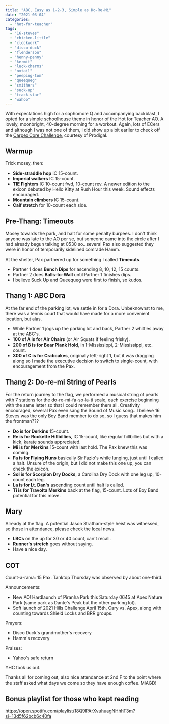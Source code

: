 ```yaml
---
title: "ABC, Easy as 1-2-3, Simple as Do-Re-Mi"
date: "2021-03-04"
categories: 
  - "hot-for-teacher"
tags: 
  - "16-steves"
  - "chicken-little"
  - "clockwork"
  - "disco-duck"
  - "flenderson"
  - "henny-penny"
  - "kermit"
  - "luck-charms"
  - "oxtail"
  - "peeping-tom"
  - "queequeg"
  - "smithers"
  - "suck-up"
  - "track-star"
  - "wahoo"
---
```


With expectations high for a sophomore Q and accompanying backblast, I opted for a simple schoolhouse theme in honor of the Hot for Teacher AO. A lovely, moonbright, 40-degree morning for a workout. Again, lots of ECers and although I was not one of them, I did show up a bit earlier to check off the [Carpex Core Challenge](https://docs.google.com/spreadsheets/d/1y3iN8sOgKgMIEh146kpgnuGVjiJ-umE8ZZHvz_c8cac/edit), courtesy of Prodigal.

## Warmup

Trick mosey, then:

- **Side-straddle hop** IC 15-count.
- **Imperial walkers** IC 15-count.
- **TIE Fighters** IC 10-count fwd, 10-count rev. A newer edition to the exicon debuted by Hello Kitty at Rush Hour this week. Sound effects encouraged.
- **Mountain climbers** IC 15-count.
- **Calf stretch** for 10-count each side.

## Pre-Thang: Timeouts

Mosey towards the park, and halt for some penalty burpees. I don't think anyone was late to the AO per se, but someone came into the circle after I had already begun talking at 0530 so...several Pax also suggested they were in honor of temporarily sidelined comrade Hamm.

At the shelter, Pax partnered up for something I called **Timeouts**.

- Partner 1 does **Bench Dips** for ascending 8, 10, 12, 15 counts.
- Partner 2 does **Balls-to-Wall** until Partner 1 finishes dips.
- I believe Suck Up and Queequeg were first to finish, so kudos.

## Thang 1: ABC Dora

At the far end of the parking lot, we settle in for a Dora. Unbeknownst to me, there was a tennis court that would have made for a more convenient location, but alas.

- While Partner 1 jogs up the parking lot and back, Partner 2 whittles away at the ABC's.
- **100 of A is for Air Chairs** (or Air Squats if feeling frisky).
- **200 of B is for Bear Plank Hold**, in 1-Mississippi, 2-Mississippi, etc. count.
- **300 of C is for Crabcakes**, originally left-right 1, but it was dragging along so I made the executive decision to switch to single-count, with encouragement from the Pax.

## Thang 2: Do-re-mi String of Pearls

For the return journey to the flag, we performed a musical string of pearls with 7 stations for the do-re-mi-fa-so-la-ti scale, each exercise beginning with the same letter so that I could remember them all. Creativity encouraged, several Pax even sang the Sound of Music song...I believe 16 Steves was the only Boy Band member to do so, so I guess that makes him the frontman???

- **Do is for Derkins** 15-count.
- **Re is for Rockette Hillbillies**, IC 15-count, like regular hillbillies but with a kick, karate sounds appreciated.
- **Mi is for Merkins** 15-count with last hold. The Pax knew this was coming.
- **Fa is for Flying Nuns** basically Sir Fazio's while lunging, just until I called a halt. Unsure of the origin, but I did not make this one up, you can check the exicon.
- **Sol is for Scorpion Dry Docks**, a Carolina Dry Dock with one leg up, 10-count each leg.
- **La is for Lt. Dan's** ascending count until halt is called.
- **Ti is for Travolta Merkins** back at the flag, 15-count. Lots of Boy Band potential for this move.

## Mary

Already at the flag. A potential Jason Stratham-style heist was witnessed, so those in attendance, please check the local news.

- **LBCs** on the up for 30 or 40 count, can't recall.
- **Runner's stretch** goes without saying.
- Have a nice day.

## COT

Count-a-rama: 15 Pax. Tanktop Thursday was observed by about one-third.

Announcements:

- New AO! Hardlaunch of Piranha Park this Saturday 0645 at Apex Nature Park (same park as Dante's Peak but the other parking lot).
- Soft launch of 2021 Hills Challenge April 15th, Cary vs. Apex, along with counting towards Shield Locks and BRR groups.

Prayers:

- Disco Duck's grandmother's recovery
- Hamm's recovery

Praises:

- Yahoo's safe return

YHC took us out.

Thanks all for coming out, also nice attendance at 2nd F to the point where the staff asked what days we come so they have enough coffee. MIAGD!

## Bonus playlist for those who kept reading

https://open.spotify.com/playlist/18Q9lPArXvuhuagNHhhT3m?si=13d5f62bcb6c40fa
